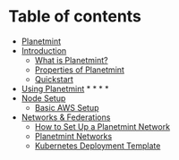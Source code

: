 # Table of contents

* [Planetmint](README.md)
* [Introduction](introduction/README.md)
  * [What is Planetmint?](introduction/about-planetmint.md)
  * [Properties of Planetmint](introduction/properties.md)
  * [Quickstart](introduction/quickstart.md)
* [Using Planetmint](using-planetmint/README.md)
  *
  *
  *
  *
* [Node Setup](node-setup/README.md)
  * [Basic AWS Setup](node-setup/aws-setup.md)
* [Networks & Federations](network-setup/README.md)
  * [How to Set Up a Planetmint Network](network-setup/network-setup.md)
  * [Planetmint Networks](network-setup/networks.md)
  * [Kubernetes Deployment Template](network-setup/k8s-deployment-template/README.md)
